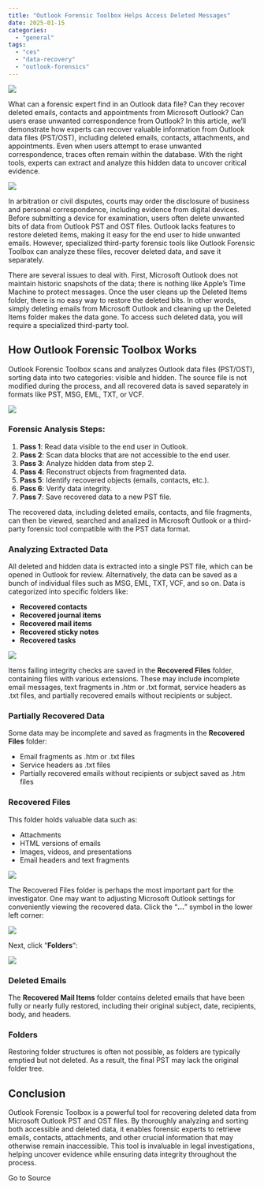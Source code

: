 ```yaml
---
title: "Outlook Forensic Toolbox Helps Access Deleted Messages"
date: 2025-01-15
categories: 
  - "general"
tags: 
  - "ces"
  - "data-recovery"
  - "outlook-forensics"
---
```


![](https://blog.elcomsoft.com/wp-content/uploads/2024/10/media-outlook.png)

What can a forensic expert find in an Outlook data file? Can they recover deleted emails, contacts and appointments from Microsoft Outlook? Can users erase unwanted correspondence from Outlook? In this article, we’ll demonstrate how experts can recover valuable information from Outlook data files (PST/OST), including deleted emails, contacts, attachments, and appointments. Even when users attempt to erase unwanted correspondence, traces often remain within the database. With the right tools, experts can extract and analyze this hidden data to uncover critical evidence.

![](https://blog.elcomsoft.com/wp-content/uploads/2024/10/outlook-forensic.png)

In arbitration or civil disputes, courts may order the disclosure of business and personal correspondence, including evidence from digital devices. Before submitting a device for examination, users often delete unwanted bits of data from Outlook PST and OST files. Outlook lacks features to restore deleted items, making it easy for the end user to hide unwanted emails. However, specialized third-party forensic tools like Outlook Forensic Toolbox can analyze these files, recover deleted data, and save it separately.

There are several issues to deal with. First, Microsoft Outlook does not maintain historic snapshots of the data; there is nothing like Apple’s Time Machine to protect messages. Once the user cleans up the Deleted Items folder, there is no easy way to restore the deleted bits. In other words, simply deleting emails from Microsoft Outlook and cleaning up the Deleted Items folder makes the data gone. To access such deleted data, you will require a specialized third-party tool.

## How Outlook Forensic Toolbox Works

Outlook Forensic Toolbox scans and analyzes Outlook data files (PST/OST), sorting data into two categories: visible and hidden. The source file is not modified during the process, and all recovered data is saved separately in formats like PST, MSG, EML, TXT, or VCF.

![](https://blog.elcomsoft.com/wp-content/uploads/2024/10/English-Version.png)

### Forensic Analysis Steps:

1. **Pass 1**: Read data visible to the end user in Outlook.
2. **Pass 2**: Scan data blocks that are not accessible to the end user.
3. **Pass 3**: Analyze hidden data from step 2.
4. **Pass 4**: Reconstruct objects from fragmented data.
5. **Pass 5**: Identify recovered objects (emails, contacts, etc.).
6. **Pass 6**: Verify data integrity.
7. **Pass 7**: Save recovered data to a new PST file.

The recovered data, including deleted emails, contacts, and file fragments, can then be viewed, searched and analized in Microsoft Outlook or a third-party forensic tool compatible with the PST data format.

### Analyzing Extracted Data

All deleted and hidden data is extracted into a single PST file, which can be opened in Outlook for review. Alternatively, the data can be saved as a bunch of individual files such as MSG, EML, TXT, VCF, and so on. Data is categorized into specific folders like:

- **Recovered contacts**
- **Recovered journal items**
- **Recovered mail items**
- **Recovered sticky notes**
- **Recovered tasks**

![](https://blog.elcomsoft.com/wp-content/uploads/2024/10/02.mails_.jpg)

Items failing integrity checks are saved in the **Recovered Files** folder, containing files with various extensions. These may include incomplete email messages, text fragments in .htm or .txt format, service headers as .txt files, and partially recovered emails without recipients or subject.

### Partially Recovered Data

Some data may be incomplete and saved as fragments in the **Recovered Files** folder:

- Email fragments as .htm or .txt files
- Service headers as .txt files
- Partially recovered emails without recipients or subject saved as .htm files

### Recovered Files

This folder holds valuable data such as:

- Attachments
- HTML versions of emails
- Images, videos, and presentations
- Email headers and text fragments

![](https://blog.elcomsoft.com/wp-content/uploads/2024/10/folders.in_.outlook.png)

The Recovered Files folder is perhaps the most important part for the investigator. One may want to adjusting Microsoft Outlook settings for conveniently viewing the recovered data. Click the “**…**” symbol in the lower left corner:

![](https://blog.elcomsoft.com/wp-content/uploads/2024/10/image5.png)

Next, click “**Folders**“:

![](https://blog.elcomsoft.com/wp-content/uploads/2024/10/image6.png)

### Deleted Emails

The **Recovered Mail Items** folder contains deleted emails that have been fully or nearly fully restored, including their original subject, date, recipients, body, and headers.

### Folders

Restoring folder structures is often not possible, as folders are typically emptied but not deleted. As a result, the final PST may lack the original folder tree.

## Conclusion

Outlook Forensic Toolbox is a powerful tool for recovering deleted data from Microsoft Outlook PST and OST files. By thoroughly analyzing and sorting both accessible and deleted data, it enables forensic experts to retrieve emails, contacts, attachments, and other crucial information that may otherwise remain inaccessible. This tool is invaluable in legal investigations, helping uncover evidence while ensuring data integrity throughout the process.

Go to Source

